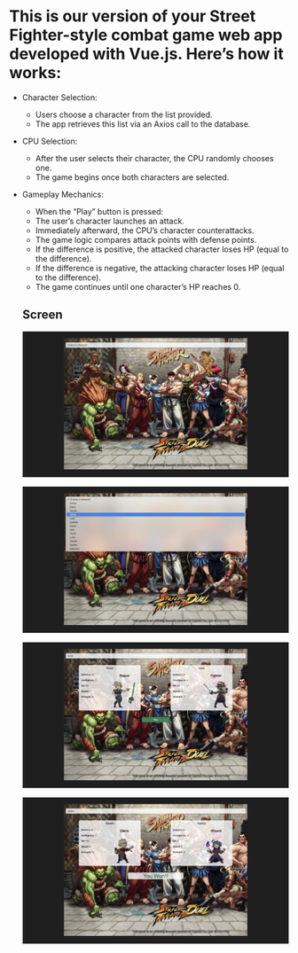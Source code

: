 # This is our version of your Street Fighter-style combat game web app developed with Vue.js. Here’s how it works:

- Character Selection:

  - Users choose a character from the list provided.
  - The app retrieves this list via an Axios call to the database.

- CPU Selection:

  - After the user selects their character, the CPU randomly chooses one.
  - The game begins once both characters are selected.

- Gameplay Mechanics:

  - When the “Play” button is pressed:
  - The user’s character launches an attack.
  - Immediately afterward, the CPU’s character counterattacks.
  - The game logic compares attack points with defense points.
  - If the difference is positive, the attacked character loses HP (equal to the difference).
  - If the difference is negative, the attacking character loses HP (equal to the difference).
  - The game continues until one character’s HP reaches 0.

  ## Screen

  ![screen](/public/img/screen1.jpg)

  ![screen](/public/img/screen2.jpg)

  ![screen](/public/img/screen3.jpg)

  ![screen](/public/img/screen4.jpg)
